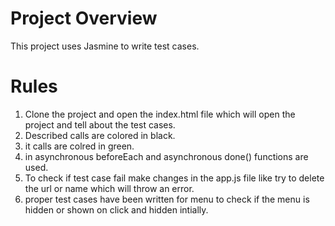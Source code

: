 # Project Overview
This project uses Jasmine to  write test cases.

# Rules
1. Clone the project and open the index.html file which will open the project and tell about the test cases.
2. Described calls are colored in black.
3. it calls are colred in green.
4. in asynchronous beforeEach and asynchronous done() functions are used.
5. To check if test case fail make changes in the app.js file like try to delete the url or name which will throw an error.
6. proper test cases have been written for menu to check if the menu is hidden or shown on click and hidden intially.